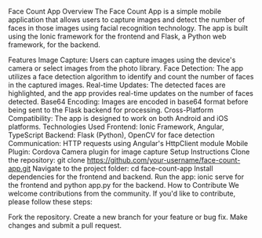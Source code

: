 Face Count App
Overview
The Face Count App is a simple mobile application that allows users to capture images and detect the number of faces in those images using facial recognition technology. The app is built using the Ionic framework for the frontend and Flask, a Python web framework, for the backend.

Features
Image Capture: Users can capture images using the device's camera or select images from the photo library.
Face Detection: The app utilizes a face detection algorithm to identify and count the number of faces in the captured images.
Real-time Updates: The detected faces are highlighted, and the app provides real-time updates on the number of faces detected.
Base64 Encoding: Images are encoded in base64 format before being sent to the Flask backend for processing.
Cross-Platform Compatibility: The app is designed to work on both Android and iOS platforms.
Technologies Used
Frontend: Ionic Framework, Angular, TypeScript
Backend: Flask (Python), OpenCV for face detection
Communication: HTTP requests using Angular's HttpClient module
Mobile Plugin: Cordova Camera plugin for image capture
Setup Instructions
Clone the repository: git clone https://github.com/your-username/face-count-app.git
Navigate to the project folder: cd face-count-app
Install dependencies for the frontend and backend.
Run the app: ionic serve for the frontend and python app.py for the backend.
How to Contribute
We welcome contributions from the community. If you'd like to contribute, please follow these steps:

Fork the repository.
Create a new branch for your feature or bug fix.
Make changes and submit a pull request.
